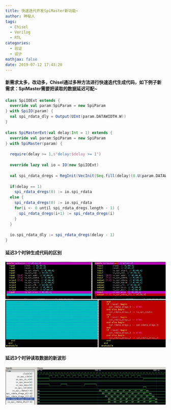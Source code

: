 ```yaml
---
title: 快速迭代开发SpiMaster新功能~
author: 神秘人
tags:
  - Chisel
  - Verilog
  - RTL
categories:
  - 验证
  - 设计
mathjax: false
date: 2019-07-12 17:43:20
---
```

#### 新需求太多，改动多，Chisel通过多种方法进行快速迭代生成代码，如下例子新需求：SpiMaster需要把读取的数据延迟可配~
```scala
class SpiIOExt extends {
  override val param:SpiParam = new SpiParam
} with SpiIO(param) {
  val spi_rdata_dly = Output(UInt(param.DATAWIDTH.W))
}

class SpiMasterExt(val delay:Int = 1) extends {
  override val param:SpiParam = new SpiParam 
} with SpiMaster(param) {

  require(delay >= 1,s"delay:$delay >= 1")

  override lazy val io = IO(new SpiIOExt)

  val spi_rdata_dregs = RegInit(VecInit(Seq.fill(delay)(0.U(param.DATAWIDTH.W))))

  if(delay == 1)
    spi_rdata_dregs(0) := io.spi_rdata
  else {
    spi_rdata_dregs(0) := io.spi_rdata
    for(i <- 0 until spi_rdata_dregs.length - 1) {
      spi_rdata_dregs(i+1) := spi_rdata_dregs(i)
    }
  }

  io.spi_rdata_dly := spi_rdata_dregs(delay - 1)
}
```
#### 延迟3个时钟生成代码的区别
![diff1](快速迭代开发SpiMaster新功能/diff1.jpg)
![diff2](快速迭代开发SpiMaster新功能/diff2.jpg)
#### 延迟3个时钟读取数据的新波形
![spiext](快速迭代开发SpiMaster新功能/spiext.jpg)

